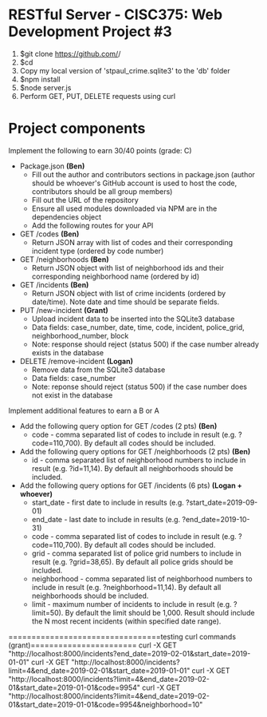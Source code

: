 # RESTful Server - CISC375: Web Development Project #3

1. $git clone https://github.com/<user>/<project>
2. $cd <project>
3. Copy my local version of 'stpaul_crime.sqlite3' to the 'db' folder
4. $npm install
5. $node server.js
6. Perform GET, PUT, DELETE requests using curl

# Project components
Implement the following to earn 30/40 points (grade: C)
- Package.json **(Ben)**
    - Fill out the author and contributors sections in package.json (author should be whoever's GitHub account is used to host the code, contributors should be all group members)
    - Fill out the URL of the repository
    - Ensure all used modules downloaded via NPM are in the dependencies object
    - Add the following routes for your API
- GET /codes **(Ben)**
    - Return JSON array with list of codes and their corresponding incident type (ordered by code number)
- GET /neighborhoods **(Ben)**
    - Return JSON object with list of neighborhood ids and their corresponding neighborhood name (ordered by id)
- GET /incidents **(Ben)**
    - Return JSON object with list of crime incidents (ordered by date/time). Note date and time should be separate fields.
- PUT /new-incident **(Grant)**
    - Upload incident data to be inserted into the SQLite3 database
    - Data fields: case_number, date, time, code, incident, police_grid, neighborhood_number, block
    - Note: response should reject (status 500) if the case number already exists in the database
- DELETE /remove-incident **(Logan)**
    - Remove data from the SQLite3 database
    - Data fields: case_number
    - Note: reponse should reject (status 500) if the case number does not exist in the database

Implement additional features to earn a B or A
- Add the following query option for GET /codes (2 pts) **(Ben)**
    - code - comma separated list of codes to include in result (e.g. ?code=110,700). By default all codes should be included.
- Add the following query options for GET /neighborhoods (2 pts) **(Ben)**
    - id - comma separated list of neighborhood numbers to include in result (e.g. ?id=11,14). By default all neighborhoods should be included.
- Add the following query options for GET /incidents (6 pts) **(Logan + whoever)**
    - start_date - first date to include in results (e.g. ?start_date=2019-09-01)
    - end_date - last date to include in results (e.g. ?end_date=2019-10-31)
    - code - comma separated list of codes to include in result (e.g. ?code=110,700). By default all codes should be included.
    - grid - comma separated list of police grid numbers to include in result (e.g. ?grid=38,65). By default all police grids should be included.
    - neighborhood - comma separated list of neighborhood numbers to include in result (e.g. ?neighborhood=11,14). By default all neighborhoods should be included.
    - limit - maximum number of incidents to include in result (e.g. ?limit=50). By default the limit should be 1,000. Result should include the N most recent incidents (within specified date range).

    
    
=================================testing curl commands (grant)=======================
    curl -X GET "http://localhost:8000/incidents?end_date=2019-02-01&start_date=2019-01-01"
    curl -X GET "http://localhost:8000/incidents?limit=4&end_date=2019-02-01&start_date=2019-01-01"
    curl -X GET "http://localhost:8000/incidents?limit=4&end_date=2019-02-01&start_date=2019-01-01&code=9954"
    curl -X GET "http://localhost:8000/incidents?limit=4&end_date=2019-02-01&start_date=2019-01-01&code=9954&neighborhood=10"
    

